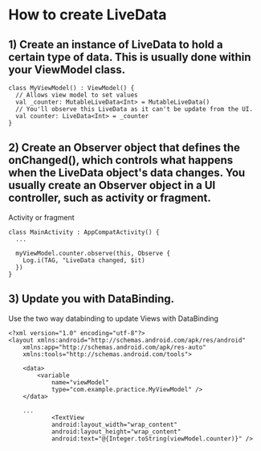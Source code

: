 # How to create LiveData
## 1) Create an instance of LiveData to hold a certain type of data. This is usually done within your ViewModel class. 
```
class MyViewModel() : ViewModel() {
  // Allows view model to set values
  val _counter: MutableLiveData<Int> = MutableLiveData()
  // You'll observe this LiveData as it can't be update from the UI. 
  val counter: LiveData<Int> = _counter
}
```

## 2) Create an Observer object that defines the onChanged(), which controls what happens when the LiveData object's data changes. You usually create an Observer object in a UI controller, such as activity or fragment. 

Activity or fragment
```
class MainActivity : AppCompatActivity() {
  ...

  myViewModel.counter.observe(this, Observe {
    Log.i(TAG, "LiveData changed, $it)
  })
}
```

## 3) Update you with DataBinding. 
Use the two way databinding to update Views with DataBinding
```
<?xml version="1.0" encoding="utf-8"?>
<layout xmlns:android="http://schemas.android.com/apk/res/android"
    xmlns:app="http://schemas.android.com/apk/res-auto"
    xmlns:tools="http://schemas.android.com/tools">

    <data>
        <variable
            name="viewModel"
            type="com.example.practice.MyViewModel" />
    </data>
    
    ...
            <TextView
            android:layout_width="wrap_content"
            android:layout_height="wrap_content"
            android:text="@{Integer.toString(viewModel.counter)}" />
    
```





